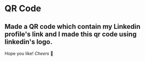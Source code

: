 # QR Code  
Made a QR code which contain my Linkedin profile's link and I made this qr code using linkedin's logo.
---  

Hope you like!
*Cheers* 🥂
